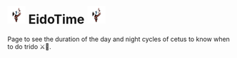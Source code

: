  # <img src="public/Logo.webp" alt="Cetus Cycle" width="40" /> EidoTime  <img src="public/Logo.webp" alt="Cetus Cycle" width="40" />

Page to see the duration of the day and night cycles of cetus to know when to do trido ⚔️🌙.

